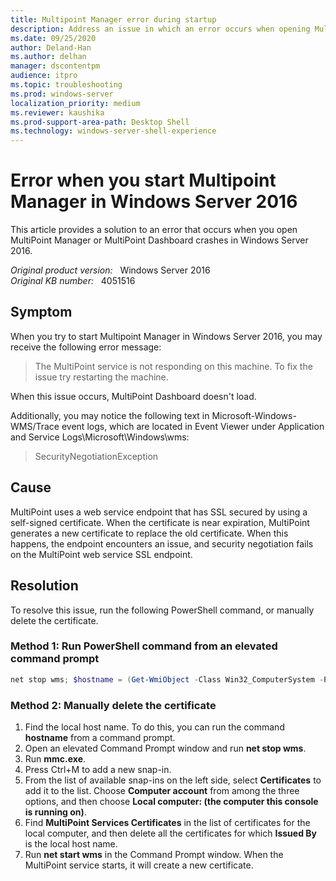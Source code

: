 ```yaml
---
title: Multipoint Manager error during startup
description: Address an issue in which an error occurs when opening MultiPoint Manager or MultiPoint Dashboard crashes on Windows Server 2016.
ms.date: 09/25/2020
author: Deland-Han 
ms.author: delhan
manager: dscontentpm
audience: itpro
ms.topic: troubleshooting
ms.prod: windows-server
localization_priority: medium
ms.reviewer: kaushika
ms.prod-support-area-path: Desktop Shell
ms.technology: windows-server-shell-experience
---
```

# Error when you start Multipoint Manager in Windows Server 2016

This article provides a solution to an error that occurs when you open MultiPoint Manager or MultiPoint Dashboard crashes in Windows Server 2016.

_Original product version:_ &nbsp; Windows Server 2016  
_Original KB number:_ &nbsp; 4051516

## Symptom

When you try to start Multipoint Manager in Windows Server 2016, you may receive the following error message:

> The MultiPoint service is not responding on this machine. To fix the issue try restarting the machine.

When this issue occurs, MultiPoint Dashboard doesn't load.

Additionally, you may notice the following text in Microsoft-Windows-WMS/Trace event logs, which are located in Event Viewer under Application and Service Logs\Microsoft\Windows\wms:

> SecurityNegotiationException

## Cause

MultiPoint uses a web service endpoint that has SSL secured by using a self-signed certificate. When the certificate is near expiration, MultiPoint generates a new certificate to replace the old certificate. When this happens, the endpoint encounters an issue, and security negotiation fails on the MultiPoint web service SSL endpoint.

## Resolution

To resolve this issue, run the following PowerShell command, or manually delete the certificate.

### Method 1: Run PowerShell command from an elevated command prompt

```powershell
net stop wms; $hostname = (Get-WmiObject -Class Win32_ComputerSystem -Property Name).Name; Get-ChildItem -Path 'Cert:\localmachine\MultiPoint Services Certificates\' | ForEach-Object {if ($_.Subject -like ('*'+$hostname+'*')) {Write-Host ('Removing '+$_.Thumbprint); Remove-Item -Path ('Cert:\localmachine\MultiPoint Services Certificates\'+$_.Thumbprint)}}; net start wms
```

### Method 2: Manually delete the certificate

1. Find the local host name. To do this, you can run the command **hostname** from a command prompt.
2. Open an elevated Command Prompt window and run **net stop wms**.
3. Run **mmc.exe**.
4. Press Ctrl+M to add a new snap-in.
5. From the list of available snap-ins on the left side, select **Certificates** to add it to the list. Choose **Computer account** from among the three options, and then choose **Local computer: (the computer this console is running on)**.
6. Find **MultiPoint Services Certificates** in the list of certificates for the local computer, and then delete all the certificates for which **Issued By** is the local host name.
7. Run **net start wms** in the Command Prompt window. When the MultiPoint service starts, it will create a new certificate.
